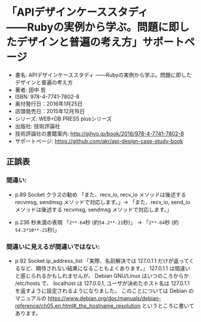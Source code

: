 # 「APIデザインケーススタディ ――Rubyの実例から学ぶ。問題に即したデザインと普遍の考え方」サポートページ

- 書名: APIデザインケーススタディ ――Rubyの実例から学ぶ。問題に即したデザインと普遍の考え方
- 著者: 田中 哲
- ISBN: 978-4-7741-7802-8
- 奥付発行日：2016年1月25日
- 店頭発売日：2015年12月16日
- シリーズ: WEB+DB PRESS plusシリーズ
- 出版社: 技術評論社
- 技術評論社の書籍案内: http://gihyo.jp/book/2016/978-4-7741-7802-8
- サポートページ: https://github.com/akr/api-design-case-study-book

## 正誤表

### 間違い:

- p.89 Socket クラスの勧め
  「また、recv_io, recv_io メソッドは後述する recvmsg, sendmsg メソッドで対応します。」->
  「また、recv_io, send_io メソッドは後述する recvmsg, sendmsg メソッドで対応します。」

- p.236 秒未満の表現
  「`2**-64`秒 (約`54.2**-21`秒)」 ->
  「`2**-64`秒 (約`54.2*10**-21`秒)」

### 間違いに見えるが間違いではない:

- p.92 Socket.ip_address_list
  「実際、名前解決では 127.0.1.1 だけが返ってくるなど、期待されない結果になることもよくあります。」
  127.0.1.1 は間違いと感じられるかもしれませんが、
  Debian GNU/Linux はいつのころからか /etc/hosts で、
  localhost は 127.0.0.1, ユーザが決めたホスト名は 127.0.1.1 を返すように設定されるようになりました。
  このことについては Debian のマニュアルの
  https://www.debian.org/doc/manuals/debian-reference/ch05.en.html#_the_hostname_resolution
  というところに書いてあります。

